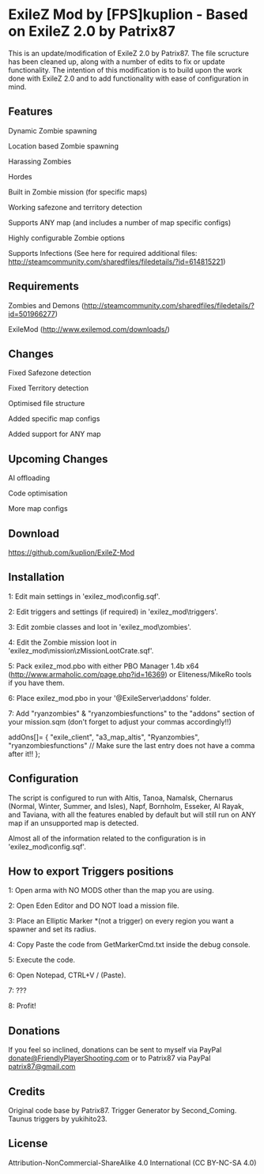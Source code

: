 # ExileZ Mod by [FPS]kuplion - Based on ExileZ 2.0 by Patrix87

This is an update/modification of ExileZ 2.0 by Patrix87. The file scructure has been cleaned up, along with a number of edits to fix or update functionality. The intention of this modification is to build upon the work done with ExileZ 2.0 and to add functionality with ease of configuration in mind.

## Features

Dynamic Zombie spawning

Location based Zombie spawning

Harassing Zombies

Hordes

Built in Zombie mission (for specific maps)

Working safezone and territory detection

Supports ANY map (and includes a number of map specific configs)

Highly configurable Zombie options

Supports Infections (See here for required additional files: http://steamcommunity.com/sharedfiles/filedetails/?id=614815221)

## Requirements

Zombies and Demons (http://steamcommunity.com/sharedfiles/filedetails/?id=501966277)

ExileMod (http://www.exilemod.com/downloads/)

## Changes

Fixed Safezone detection

Fixed Territory detection

Optimised file structure

Added specific map configs

Added support for ANY map

## Upcoming Changes

AI offloading

Code optimisation

More map configs

## Download

https://github.com/kuplion/ExileZ-Mod

## Installation

1: Edit main settings in 'exilez_mod\config.sqf'.

2: Edit triggers and settings (if required) in 'exilez_mod\triggers\'.

3: Edit zombie classes and loot in 'exilez_mod\zombies\'.

4: Edit the Zombie mission loot in 'exilez_mod\mission\zMissionLootCrate.sqf'.

5: Pack exilez_mod.pbo with either PBO Manager 1.4b x64 (http://www.armaholic.com/page.php?id=16369) or Eliteness/MikeRo tools if you have them.

6: Place exilez_mod.pbo in your '@ExileServer\addons\' folder.

7: Add "ryanzombies" & "ryanzombiesfunctions" to the "addons" section of your mission.sqm (don't forget to adjust your commas accordingly!!)

addOns[]=
{
	"exile_client",
	"a3_map_altis",
	"Ryanzombies",
	"ryanzombiesfunctions" // Make sure the last entry does not have a comma after it!!
};

## Configuration

The script is configured to run with Altis, Tanoa, Namalsk, Chernarus (Normal, Winter, Summer, and Isles), Napf, Bornholm, Esseker, Al Rayak, and Taviana, with all the features enabled by default but will still run on ANY map if an unsupported map is detected.

Almost all of the information related to the configuration is in 'exilez_mod\config.sqf'.

## How to export Triggers positions

1: Open arma with NO MODS other than the map you are using.

2: Open Eden Editor and DO NOT load a mission file.

3: Place an Elliptic Marker *(not a trigger) on every region you want a spawner and set its radius.

4: Copy Paste the code from GetMarkerCmd.txt inside the debug console.

5: Execute the code.

6: Open Notepad, CTRL+V / (Paste).

7: ???

8: Profit!

## Donations

If you feel so inclined, donations can be sent to myself via PayPal donate@FriendlyPlayerShooting.com or to Patrix87 via PayPal patrix87@gmail.com

## Credits

Original code base by Patrix87. Trigger Generator by Second_Coming. Taunus triggers by yukihito23.

## License
Attribution-NonCommercial-ShareAlike 4.0 International (CC BY-NC-SA 4.0)
